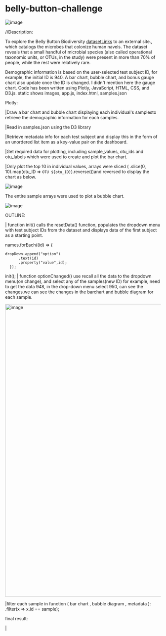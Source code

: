 # belly-button-challenge

![image](https://github.com/stargily2017/belly-button-challenge/assets/117419179/4b66e290-f045-4b72-957a-a93a84387078)

//Description:

To explore the Belly Button Biodiversity [datasetLinks](http://robdunnlab.com/projects/belly-button-biodiversity/) to an external site., which catalogs the microbes that colonize human navels.
The dataset reveals that a small handful of microbial species (also called operational taxonomic units, or OTUs, in the study) were present in more than 70% of people, while the rest were relatively rare.

Demographic information is based on the user-selected test subject ID, for example, the initial ID is 940. A bar chart, bubble chart, and bonus gauge chart also update once the ID is changed. I didn't mention here the gauge chart. Code has been written using Plotly, JavaScript, HTML, CSS, and D3.js.
static shows images, app.js, index.html, samples.json

Plotly:

|Draw a bar chart and bubble chart displaying each individual's samplesto retrieve the demographic information for each samples. 

|Read in samples.json using the D3 library

|Retrieve metadata info for each test subject and display this in the form of an unordered list item as a key-value pair on the dashboard.

|Get required data for plotting, including sample_values, otu_ids and otu_labels which were used to create  and plot the bar chart.

|Only plot the top 10 in individual values, arrays were sliced ( .slice(0, 10).map(otu_ID => `OTU ${otu_ID}`).reverse())and reversed to display the chart as below.

![image](https://github.com/stargily2017/belly-button-challenge/assets/117419179/4812af4b-89f3-4af3-8efa-a6fbb07e38a3)


The entire sample arrays were used to plot a bubble chart.

![image](https://github.com/stargily2017/belly-button-challenge/assets/117419179/6dd10fa8-7d47-4700-951a-7903007261ba)


OUTLINE:

| function init() calls the resetData() function, populates the dropdown menu with test subject IDs from the dataset and displays data of the first subject as a starting point.

 names.forEach((id) => {

    dropDown.append("option")
          .text(id)
          .property("value",id);
      });
init();
| function optionChanged() use recall all the data to the dropdown menu(on change), and select any of the samples(new ID) for example, need to get the data 948, in the drop-down menu select 950, can see the changes.we can see the changes in the barchart and bubble diagram for each sample.

<img width="947" alt="image" src="https://github.com/stargily2017/belly-button-challenge/assets/117419179/1117af27-2501-474f-bb40-808721a112b0">

|filter each sample in function ( bar chart , bubble diagram , metadata ): .filter(x => x.id == sample);

final result:


|



